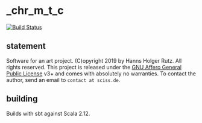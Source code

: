 # \_chr\_m\_t\_c

[![Build Status](https://travis-ci.org/Sciss/_chr_m_t_c.svg?branch=master)](https://travis-ci.org/Sciss/_chr_m_t_c)

## statement

Software for an art project. (C)opyright 2019 by Hanns Holger Rutz. All rights reserved. This project is released under the
[GNU Affero General Public License](https://git.iem.at/sciss/_chr_m_t_c/blob/master/LICENSE) v3+ and comes with absolutely no warranties.
To contact the author, send an email to `contact at sciss.de`.

## building

Builds with sbt against Scala 2.12.

